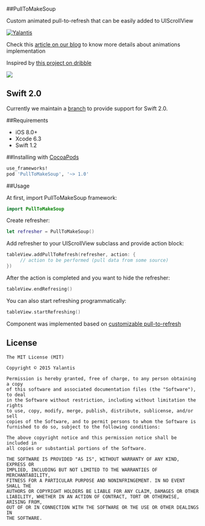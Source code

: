 
##PullToMakeSoup

Custom animated pull-to-refresh that can be easily added to UIScrollView

[![Yalantis](https://raw.githubusercontent.com/Yalantis/PullToMakeSoup/master/PullToMakeSoupDemo/Resouces/badge_dark.png)](http://yalantis.com/?utm_source=github)

Check this [article on our blog](http://yalantis.com/blog/how-we-built-customizable-pull-to-refresh-pull-to-cook-soup-animation/?utm_source=github) to know more details about animations implementation

Inspired by [this project on dribble](https://dribbble.com/shots/2074667-Recipe-Finder-v-2)

<img src="https://raw.githubusercontent.com/Yalantis/PullToMakeSoup/master/PullToMakeSoupDemo/Resouces/recipe-finder.gif" />

## Swift 2.0
Currently we maintain a [branch](https://github.com/Yalantis/PullToMakeSoup/tree/swift_2.0) to provide support for Swift 2.0.

##Requirements
- iOS 8.0+
- Xcode 6.3
- Swift 1.2

##Installing with [CocoaPods](https://cocoapods.org)

```ruby
use_frameworks!
pod 'PullToMakeSoup', '~> 1.0'
```

##Usage

At first, import PullToMakeSoup framework:

```swift
import PullToMakeSoup
```

Create refresher:


```swift
let refresher = PullToMakeSoup()
```

Add refresher to your UIScrollView subclass and provide action block:

```swift
tableView.addPullToRefresh(refresher, action: {
     // action to be performed (pull data from some source)
})
```

After the action is completed and you want to hide the refresher:

```swift
tableView.endRefresing()
```
 
You can also start refreshing programmatically:

```swift
tableView.startRefreshing()
```

Component was implemented based on [customizable pull-to-refresh](https://github.com/Yalantis/PullToRefresh)

## License

	The MIT License (MIT)

	Copyright © 2015 Yalantis

	Permission is hereby granted, free of charge, to any person obtaining a copy
	of this software and associated documentation files (the "Software"), to deal
	in the Software without restriction, including without limitation the rights
	to use, copy, modify, merge, publish, distribute, sublicense, and/or sell
	copies of the Software, and to permit persons to whom the Software is
	furnished to do so, subject to the following conditions:

	The above copyright notice and this permission notice shall be included in
	all copies or substantial portions of the Software.

	THE SOFTWARE IS PROVIDED "AS IS", WITHOUT WARRANTY OF ANY KIND, EXPRESS OR
	IMPLIED, INCLUDING BUT NOT LIMITED TO THE WARRANTIES OF MERCHANTABILITY,
	FITNESS FOR A PARTICULAR PURPOSE AND NONINFRINGEMENT. IN NO EVENT SHALL THE
	AUTHORS OR COPYRIGHT HOLDERS BE LIABLE FOR ANY CLAIM, DAMAGES OR OTHER
	LIABILITY, WHETHER IN AN ACTION OF CONTRACT, TORT OR OTHERWISE, ARISING FROM,
	OUT OF OR IN CONNECTION WITH THE SOFTWARE OR THE USE OR OTHER DEALINGS IN
	THE SOFTWARE.

